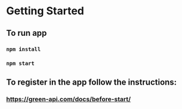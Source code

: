 # Getting Started

## To run app
### `npm install`
### `npm start`

## To register in the app follow the instructions: 
### https://green-api.com/docs/before-start/
